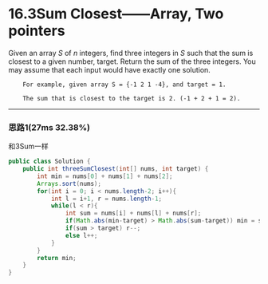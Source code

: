 # 16.3Sum Closest——Array, Two pointers

Given an array *S* of *n* integers, find three integers in *S* such that the sum is closest to a given number, target. Return the sum of the three integers. You may assume that each input would have exactly one solution.

```
    For example, given array S = {-1 2 1 -4}, and target = 1.

    The sum that is closest to the target is 2. (-1 + 2 + 1 = 2).
```

---

### 思路1(27ms 32.38%)

和3Sum一样

```java
public class Solution {
    public int threeSumClosest(int[] nums, int target) {
        int min = nums[0] + nums[1] + nums[2];
        Arrays.sort(nums);
        for(int i = 0; i < nums.length-2; i++){
            int l = i+1, r = nums.length-1;
            while(l < r){
                int sum = nums[i] + nums[l] + nums[r];
                if(Math.abs(min-target) > Math.abs(sum-target)) min = sum;
                if(sum > target) r--;
                else l++;
            }
        }
        return min;
    }
}
```


